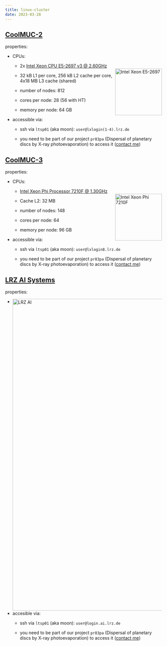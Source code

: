 ```yaml
---
title: linux-cluster
date: 2023-03-28
---
```


[CoolMUC-2](https://doku.lrz.de/display/PUBLIC/CoolMUC-2)
---

properties:

- CPUs:

  - 2x [Intel Xeon CPU E5-2697 v3 @ 2.60GHz](https://ark.intel.com/content/www/us/en/ark/products/81059/intel-xeon-processor-e52697-v3-35m-cache-2-60-ghz.html)
  <img style="float: right;" alt="Intel Xeon E5-2697" width="150" src="/github-page-test/docs/assets/images/intel-xeon.jpg">

  - 32 kB L1 per core, 256 kB L2 cache per core, 4x18 MB L3 cache (shared)

  - number of nodes: 812

  - cores per node: 28 (56 with HT)

  - memory per node: 64 GB

- accessible via:

  - ssh via ```ltsp01``` (aka moon):
    ```user@lxlogin(1-4).lrz.de```

  - you need to be part of our project ```pr83pa``` (Dispersal of planetary discs by X-ray photoevaporation) to access it ([contact me](mailto:picogna@usm.lmu.de))

[CoolMUC-3](https://doku.lrz.de/display/PUBLIC/CoolMUC-3)
---

properties:

- CPUs:

  - [Intel Xeon Phi Processor 7210F @ 1.30GHz](https://ark.intel.com/content/www/de/de/ark/products/94709/intel-xeon-phi-processor-7210f-16gb-1-30-ghz-64-core.html)
  <img style="float: right;" alt="Intel Xeon Phi 7210F" width="150" src="/github-page-test/docs/assets/images/intel-xeon-phi.jpg">

  - Cache L2: 32 MB

  - number of nodes: 148

  - cores per node: 64

  - memory per node: 96 GB

- accessible via:

  - ssh via ```ltsp01``` (aka moon):
    ```user@lxlogin8.lrz.de```

  - you need to be part of our project ```pr83pa``` (Dispersal of planetary discs by X-ray photoevaporation) to access it ([contact me](mailto:picogna@usm.lmu.de))

[LRZ AI Systems](https://doku.lrz.de/display/PUBLIC/LRZ+AI+Systems)
---

properties:

  - <img style="float: left;" alt="LRZ AI" width="1000" src="/github-page-test/docs/assets/images/lrz-ai.png">

- accesible via:

  - ssh via ```ltsp01``` (aka moon):
    ```user@login.ai.lrz.de```

  - you need to be part of our project ```pr83pa``` (Dispersal of planetary discs by X-ray photoevaporation) to access it ([contact me](mailto:picogna@usm.lmu.de))
